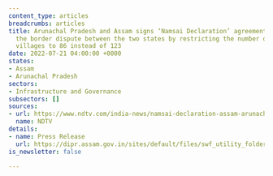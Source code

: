 ```yaml
---
content_type: articles
breadcrumbs: articles
title: Arunachal Pradesh and Assam signs ‘Namsai Declaration’ agreement to minimize
  the border dispute between the two states by restricting the number of contested
  villages to 86 instead of 123
date: 2022-07-21 04:00:00 +0000
states:
- Assam
- Arunachal Pradesh
sectors:
- Infrastructure and Governance
subsectors: []
sources:
- url: https://www.ndtv.com/india-news/namsai-declaration-assam-arunachal-pradesh-agree-to-resolve-decades-old-border-dispute-3163025
  name: NDTV
details:
- name: Press Release
  url: https://dipr.assam.gov.in/sites/default/files/swf_utility_folder/departments/dipr_webcomindia_org_oid_4/menu/document/assam-arunachal_cms_talk.pdf
is_newsletter: false

---
```

